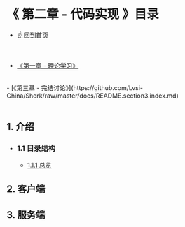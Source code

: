 # 《 第二章 - 代码实现 》目录

- [☝ 回到首页](https://github.com/Lvsi-China/Sherk/raw/master/README.md)
<br/>

- [《第一章 - 理论学习》](https://github.com/Lvsi-China/Sherk/raw/master/docs/README.section1.index.md)
<br/>
- [《第三章 - 完结讨论》](https://github.com/Lvsi-China/Sherk/raw/master/docs/README.section3.index.md)
<br><br>

## 1. 介绍

- ### 1.1 目录结构

    - [1.1.1 总览](#https://github.com/Lvsi-China/Sherk/raw/master/docs/README.section2.content.md#article)

## 2. 客户端

## 3. 服务端

<br/>
